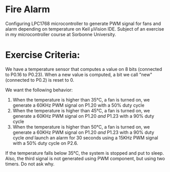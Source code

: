 # Fire Alarm
Configuring LPC1768 microcontroller to generate PWM signal for fans and alarm depending on temperature on Keil µVision IDE. Subject of an exercise in my microcontroller course at Sorbonne University.
# Exercise Criteria:
We have a temperature sensor that computes a value on 8 bits (connected to P0.16 to P0.23). When a new value is computed, a bit we call "new" (connected to P0.2) is reset to 0.

We want the following behavior: 
1. When the temperature is higher than 35°C, a fan is turned on, we generate a 60KHz PWM signal on P1.20 with a 50% duty cycle
2. When the temperature is higher than 45°C, a fan is turned on, we generate a 60KHz PWM signal on P1.20 *and* P1.23 with a 90% duty cycle
3. When the temperature is higher than 50°C, a fan is turned on, we generate a 60KHz PWM signal on P1.20 *and* P1.23 with a 90% duty cycle *and* launch an alarm for 30 seconds using a 15KHz PWM signal with a 50% duty cycle on P2.6.

If the temperature falls below 35°C, the system is stopped and put to sleep. Also, the third signal is not generated using PWM component, but using two timers. Do not ask why.
